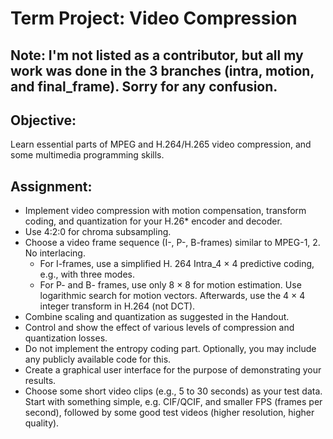 # Term Project: Video Compression
## Note: I'm not listed as a contributor, but all my work was done in the 3 branches (intra, motion, and final_frame). Sorry for any confusion.

## Objective:
Learn essential parts of MPEG and H.264/H.265 video compression, and some multimedia programming skills.
## Assignment:
* Implement video compression with motion compensation, transform coding, and quantization for your H.26* encoder and decoder.
* Use 4:2:0 for chroma subsampling.
* Choose a video frame sequence (I-, P-, B-frames) similar to MPEG-1, 2.   No interlacing.
  * For I-frames, use a simplified H. 264 Intra_4 × 4 predictive coding, e.g., with three modes.
  * For P- and B- frames, use only 8 × 8 for motion estimation. Use logarithmic search for motion vectors. Afterwards, use the 4 × 4 integer transform in H.264 (not DCT).
* Combine scaling and quantization as suggested in the Handout.
* Control and show the effect of various levels of compression and quantization losses.
* Do not implement the entropy coding part. Optionally, you may include any publicly available code for this.
* Create a graphical user interface for the purpose of demonstrating your results.
* Choose some short video clips (e.g., 5 to 30 seconds) as your test data. Start with something simple, e.g. CIF/QCIF, and smaller FPS (frames per second), followed by some good test videos (higher resolution, higher quality).

